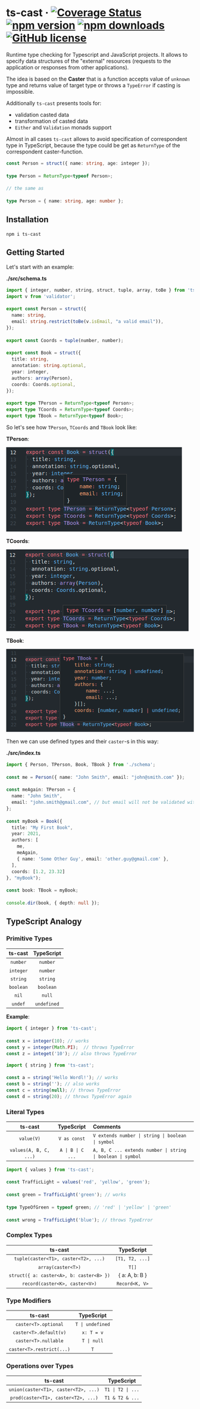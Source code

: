 # ts-cast &middot; [![Coverage Status](https://coveralls.io/repos/github/DScheglov/ts-cast/badge.svg?branch=master&service=github)](https://coveralls.io/github/DScheglov/ts-cast?branch=master&service=github) [![npm version](https://img.shields.io/npm/v/ts-cast.svg?style=flat-square)](https://www.npmjs.com/package/ts-cast) [![npm downloads](https://img.shields.io/npm/dm/ts-cast.svg?style=flat-square)](https://www.npmjs.com/package/ts-cast) [![GitHub license](https://img.shields.io/badge/license-MIT-blue.svg)](https://github.com/DScheglov/ts-cast/blob/master/LICENSE)

Runtime type checking for Typescript and JavaScript projects. It allows to specify data structures
of the "external" resources (requests to the application or responses from other applications).

The idea is based on the **Caster** that is a function accepts value of `unknown` type
and returns value of target type or throws a `TypeError` if casting is impossible.

Additionally `ts-cast` presents tools for:
 - validation casted data
 - transformation of casted data
 - `Either` and `Validation` monads support

Almost in all cases `ts-cast` allows to avoid specification of correspondent type in TypeScript,
because the type could be get as `ReturnType` of the correspondent caster-function.

```ts
const Person = struct({ name: string, age: integer });

type Person = ReturnType<typeof Person>;

// the same as

type Person = { name: string, age: number };
```

## Installation

```shell
npm i ts-cast
```

## Getting Started

Let's start with an example:

**./src/schema.ts**

```typescript
import { integer, number, string, struct, tuple, array, toBe } from 'ts-cast';
import v from 'validator';

export const Person = struct({
  name: string,
  email: string.restrict(toBe(v.isEmail, "a valid email")),
});

export const Coords = tuple(number, number);

export const Book = struct({
  title: string,
  annotation: string.optional,
  year: integer,
  authors: array(Person),
  coords: Coords.optional,
});

export type TPerson = ReturnType<typeof Person>;
export type TCoords = ReturnType<typeof Coords>;
export type TBook = ReturnType<typeof Book>;
```

So let's see how `TPerson`, `TCoords` and `TBook` look like:

**TPerson**:

![TPerson](./.assets/tperson.png)

**TCoords**:

![TCoords](./.assets/tcoords.png)

**TBook**:

![TBook](./.assets/tbook.png)

Then we can use defined types and their `caster`-s in this way:

**./src/index.ts**

```typescript
import { Person, TPerson, Book, TBook } from './schema';

const me = Person({ name: "John Smith", email: "john@smith.com" });

const meAgain: TPerson = {
  name: "John Smith",
  email: "john.smith@gmail.com", // but email will not be validated with validator.isEmail
};

const myBook = Book({
  title: "My First Book",
  year: 2021,
  authors: [
    me,
    meAgain,
    { name: 'Some Other Guy', email: 'other.guy@gmail.com' },
  ],
  coords: [1.2, 23.32]
}, "myBook");

const book: TBook = myBook;

console.dir(book, { depth: null });
```

## TypeScript Analogy

### Primitive Types

|  ts-cast  | TypeScript  |
| :-------: | :---------: |
| `number`  |  `number`   |
| `integer` |  `number`   |
| `string`  |  `string`   |
| `boolean` |  `boolean`  |
|   `nil`   |   `null`    |
|  `undef`  | `undefined` |

**Example**:

```ts
import { integer } from 'ts-cast';

const x = integer(10); // works
const y = integer(Math.PI);  // throws TypeError
const z = integet('10'); // also throws TypeError
```

```ts
import { string } from 'ts-cast';

const a = string('Hello Wordl!'); // works
const b = string(''); // also works
const c = string(null); // throws TypeError
const d = string(20); // throws TypeError again
```

### Literal Types

|        ts-cast         |    TypeScript     | Comments                                                    |
| :--------------------: | :---------------: | :---------------------------------------------------------- |
|       `value(V)`       |   `V as const`    | `V extends number \| string \| boolean \| symbol`           |
| `values(A, B, C, ...)` | `A \| B \| C ...` | `A, B, C ... extends number \| string \| boolean \| symbol` |


```ts
import { values } from 'ts-cast';

const TrafficLight = values('red', 'yellow', 'green');

const green = TrafficLight('green'); // works

type TypeOfGreen = typeof green; // 'red' | 'yellow' | 'green'

const wrong = TrafficLight('blue'); // throws TypeError
```

### Complex Types

|                 ts-cast                  |   TypeScript    |
| :--------------------------------------: | :-------------: |
|   `tuple(caster<T1>, caster<T2>, ...)`   | `[T1, T2, ...]` |
|            `array(caster<T>)`            |      `T[]`      |
| `struct({ a: caster<A>, b: caster<B> })` | { a: A, b: B }  |
|      `record(caster<K>, caster<V>)`      | `Record<K, V>`  |


### Type Modifiers

|          ts-cast          |    TypeScript    |
| :-----------------------: | :--------------: |
|   `caster<T>.optional`    | `T \| undefined` |
|  `caster<T>.default(v)`   |    `x: T = v`    |
|   `caster<T>.nullable`    |   `T \| null`    |
| `caster<T>.restrict(...)` |       `T`        |

### Operations over Types

|               ts-cast                |    TypeScript     |
| :----------------------------------: | :---------------: |
| `union(caster<T1>, caster<T2>, ...)` | `T1 \| T2 \| ...` |
| `prod(caster<T1>, caster<T2>, ...)`  |  `T1 & T2 & ...`  |